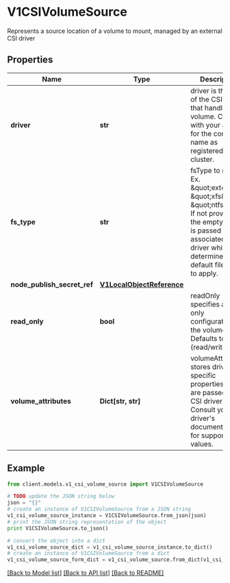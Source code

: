 # V1CSIVolumeSource

Represents a source location of a volume to mount, managed by an external CSI driver

## Properties
Name | Type | Description | Notes
------------ | ------------- | ------------- | -------------
**driver** | **str** | driver is the name of the CSI driver that handles this volume. Consult with your admin for the correct name as registered in the cluster. | 
**fs_type** | **str** | fsType to mount. Ex. \&quot;ext4\&quot;, \&quot;xfs\&quot;, \&quot;ntfs\&quot;. If not provided, the empty value is passed to the associated CSI driver which will determine the default filesystem to apply. | [optional] 
**node_publish_secret_ref** | [**V1LocalObjectReference**](V1LocalObjectReference.md) |  | [optional] 
**read_only** | **bool** | readOnly specifies a read-only configuration for the volume. Defaults to false (read/write). | [optional] 
**volume_attributes** | **Dict[str, str]** | volumeAttributes stores driver-specific properties that are passed to the CSI driver. Consult your driver&#39;s documentation for supported values. | [optional] 

## Example

```python
from client.models.v1_csi_volume_source import V1CSIVolumeSource

# TODO update the JSON string below
json = "{}"
# create an instance of V1CSIVolumeSource from a JSON string
v1_csi_volume_source_instance = V1CSIVolumeSource.from_json(json)
# print the JSON string representation of the object
print V1CSIVolumeSource.to_json()

# convert the object into a dict
v1_csi_volume_source_dict = v1_csi_volume_source_instance.to_dict()
# create an instance of V1CSIVolumeSource from a dict
v1_csi_volume_source_form_dict = v1_csi_volume_source.from_dict(v1_csi_volume_source_dict)
```
[[Back to Model list]](../README.md#documentation-for-models) [[Back to API list]](../README.md#documentation-for-api-endpoints) [[Back to README]](../README.md)


